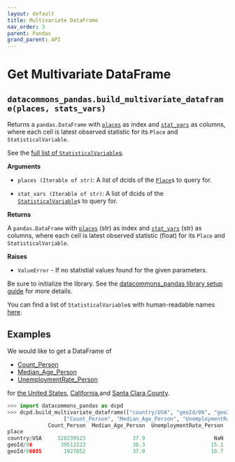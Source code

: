 ```yaml
---
layout: default
title: Multivariate DataFrame
nav_order: 3
parent: Pandas
grand_parent: API
---
```


# Get Multivariate DataFrame

## `datacommons_pandas.build_multivariate_dataframe(places, stats_vars)`

Returns a `pandas.DataFrame` with [`places`](https://datacommons.org/browser/Place)
as index and [`stat_vars`](https://datacommons.org/browser/StatisticalVariable)
as columns, where each cell is latest observed statistic for
its `Place` and `StatisticalVariable`.

See the [full list of `StatisticalVariable`s](/statistical_variables.html).

**Arguments**

*   `places (Iterable of str)`: A list of dcids of the
    [`Place`](https://datacommons.org/browser/Place)s to query for.

*   `stat_vars (Iterable of str)`: A list of dcids of the
    [`StatisticalVariable`](https://datacommons.org/browser/StatisticalVariable)s
    to query for.

**Returns**

A `pandas.DataFrame` with [`places`](https://datacommons.org/browser/Place)
(str)
as index and [`stat_vars`](https://datacommons.org/browser/StatisticalVariable)
(str) as columns, where each cell is latest observed statistic (float) for
its `Place` and `StatisticalVariable`.

**Raises**

* `ValueError` - If no statistial values found for the given parameters.

Be sure to initialize the library. See the
[datacommons_pandas library setup guide](/api/pandas/) for more details.

You can find a list of `StatisticalVariable`s with human-readable names [here](/statistical_variables.html).

## Examples

We would like to get a DataFrame of

- [Count_Person](https://datacommons.org/browser/Count_Person)
- [Median_Age_Person](https://datacommons.org/browser/Median_Age_Person)
- [UnemploymentRate_Person](https://datacommons.org/browser/UnemploymentRate_Person)

for
[the United States](https://datacommons.org/browser/country/USA),
[California](https://datacommons.org/browser/geoId/06),and
[Santa Clara County](https://datacommons.org/browser/geoId/06085).

```python
>>> import datacommons_pandas as dcpd
>>> dcpd.build_multivariate_dataframe(["country/USA", "geoId/06", "geoId/06085"],
                  ["Count_Person", "Median_Age_Person", "UnemploymentRate_Person"])
             Count_Person  Median_Age_Person  UnemploymentRate_Person
place                                                                
country/USA     328239523               37.9                      NaN
geoId/06         39512223               36.3                     15.1
geoId/06085       1927852               37.0                     10.7
```
